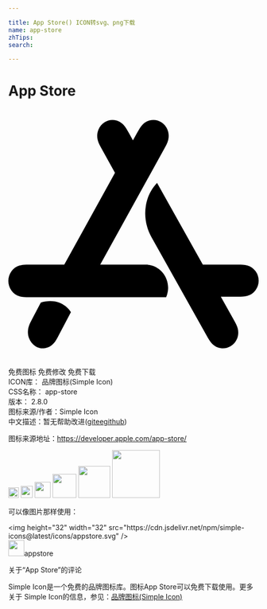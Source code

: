 ```yaml
---

title: App Store() ICON转svg、png下载
name: app-store
zhTips: 
search: 

---
```


# App Store  <small style="font-size: 60%;font-weight: 100"></small>

<div id="svg" class="svg-wrap">
<svg role="img" viewBox="0 0 24 24" xmlns="http://www.w3.org/2000/svg"><title>App Store icon</title><path d="M8.8086 14.9194l6.1107-11.0368c.0837-.1513.1682-.302.2437-.4584.0685-.142.1267-.2854.1646-.4403.0803-.3259.0588-.6656-.066-.9767-.1238-.3095-.3417-.5678-.6201-.7355a1.4175 1.4175 0 0 0-.921-.1924c-.3207.043-.6135.1935-.8443.4288-.1094.1118-.1996.2361-.2832.369-.092.1463-.175.2979-.259.4492l-.3864.6979-.3865-.6979c-.0837-.1515-.1667-.303-.2587-.4492-.0837-.1329-.1739-.2572-.2835-.369-.2305-.2353-.5233-.3857-.844-.429a1.4181 1.4181 0 0 0-.921.1926c-.2784.1677-.4964.426-.6203.7355-.1246.311-.1461.6508-.066.9767.038.155.0962.2984.1648.4403.0753.1564.1598.307.2437.4584l1.248 2.2543-4.8625 8.7825H2.0295c-.1676 0-.3351-.0007-.5026.0092-.1522.009-.3004.0284-.448.0714-.3108.0906-.5822.2798-.7783.548-.195.2665-.3006.5929-.3006.9279 0 .3352.1057.6612.3006.9277.196.2683.4675.4575.7782.548.1477.043.296.0623.4481.0715.1675.01.335.009.5026.009h13.0974c.0171-.0357.059-.1294.1-.2697.415-1.4151-.6156-2.843-2.0347-2.843zM3.113 18.5418l-.7922 1.5008c-.0818.1553-.1644.31-.2384.4705-.067.1458-.124.293-.1611.452-.0785.3346-.0576.6834.0645 1.0029.1212.3175.3346.583.607.7549.2727.172.5891.2416.9013.1975.3139-.044.6005-.1986.8263-.4402.1072-.1148.1954-.2424.2772-.3787.0902-.1503.1714-.3059.2535-.4612L6 19.4636c-.0896-.149-.9473-1.4704-2.887-.9218m20.5861-3.0056a1.4707 1.4707 0 0 0-.779-.5407c-.1476-.0425-.2961-.0616-.4483-.0705-.1678-.0099-.3352-.0091-.503-.0091H18.648l-4.3891-7.817c-.6655.7005-.9632 1.485-1.0773 2.1976-.1655 1.0333.0367 2.0934.546 3.0004l5.2741 9.3933c.084.1494.167.299.2591.4435.0837.131.1739.2537.2836.364.231.2323.5238.3809.8449.4232.3192.0424.643-.0244.9217-.1899.2784-.1653.4968-.4204.621-.7257.1246-.3072.146-.6425.0658-.9641-.0381-.1529-.0962-.2945-.165-.4346-.0753-.1543-.1598-.303-.2438-.4524l-1.216-2.1662h1.596c.1677 0 .3351.0009.5029-.009.1522-.009.3007-.028.4483-.0705a1.4707 1.4707 0 0 0 .779-.5407A1.5386 1.5386 0 0 0 24 16.452a1.539 1.539 0 0 0-.3009-.9158Z"/></svg>
</div>
<detail full-name='app-store'></detail>

<div class="detail-page">
<p>
<span><span class="badge-success badge">免费图标</span> <span class="badge-success badge">免费修改</span>  <span class="badge-success badge">免费下载</span> </span>
<br/>
<span>
ICON库：
<span class="badge-secondary badge">品牌图标(Simple Icon)</span> 
</span>
<br/>
<span>
CSS名称：
<span class="badge-secondary badge">app-store</span> 
</span>

<br/>
<span>
版本：
<span class="badge-secondary badge">2.8.0</span> 
</span>
<br/>
<span>图标来源/作者：<span class="badge-light badge">Simple Icon</span></span> 
<br/>
<span class="zh-detail">中文描述：暂无<span class="help-link"><span>帮助改进</span>(<a href="https://gitee.com/liuwave/icon-helper/edit/master/json/brands/app-store.json" target="_blank" rel="noopener noreferrer">gitee</a><a href="https://github.com/liuwave/icon-helper/edit/master/json/brands/app-store.json" target="_blank" rel="noopener noreferrer">github</a></span>)</span><br/>
</p>
</div><div class="description description alert alert-light"><p>图标来源地址：<a href="https://developer.apple.com/app-store/" target="_blank" rel="noopener noreferrer">https://developer.apple.com/app-store/</a></p></div>
<div class="alert alert-dark">
<img height="21" width="21" src="https://cdn.jsdelivr.net/npm/simple-icons@latest/icons/appstore.svg" />
<img height="24" width="24" src="https://cdn.jsdelivr.net/npm/simple-icons@latest/icons/appstore.svg" />
<img height="32" width="32" src="https://cdn.jsdelivr.net/npm/simple-icons@latest/icons/appstore.svg" />
<img height="48" width="48" src="https://cdn.jsdelivr.net/npm/simple-icons@latest/icons/appstore.svg" />
<img height="64" width="64" src="https://cdn.jsdelivr.net/npm/simple-icons@latest/icons/appstore.svg" />
<img height="96" width="96" src="https://cdn.jsdelivr.net/npm/simple-icons@latest/icons/appstore.svg" />

</div>
<div>
  <p>可以像图片那样使用：    
  </p>
  <div class="alert alert-primary" style="font-size: 14px">
    &lt;img height="32" width="32" src="https://cdn.jsdelivr.net/npm/simple-icons@latest/icons/appstore.svg" /&gt;
    <copy-btn content='<img height="32" width="32" src="https://cdn.jsdelivr.net/npm/simple-icons@latest/icons/appstore.svg" />'></copy-btn>
  </div>
  <div class="alert alert-secondary">
    <img height="32" width="32" src="https://cdn.jsdelivr.net/npm/simple-icons@latest/icons/appstore.svg" />appstore
    <copy-btn content="appstore" btn-title="复制图标名称"></copy-btn>
  </div>
</div>

<Vssue title="关于“App Store”的评论" >关于“App Store”的评论</Vssue>


<div><p>Simple Icon是一个免费的品牌图标库。图标App Store可以免费下载使用。更多关于  Simple Icon的信息，参见：<a target="_blank" href="https://iconhelper.cn/brands.html">品牌图标(Simple Icon)</a>
</p></div>
